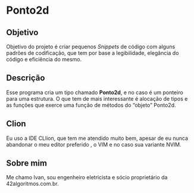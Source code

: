 # Ponto2d

## Objetivo

Objetivo do projeto é criar pequenos *Snippets*  de  código com alguns padrões de codificação,  que tem por base a legibilidade,  elegância do código e eficiência do mesmo.

## Descrição
Esse programa cria um tipo chamado **Ponto2d**,   e no caso é um ponteiro para uma estrutura. O que tem de mais interessante é alocação de tipos e as funções  que exerce uma função de métodos do “objeto” Ponto2d.

## Clion

Eu uso a IDE CLlion,  que tem me atendido muito bem,  apesar de  eu nunca abandonar o meu editor preferido , o VIM e no caso sua variante NVIM.


## Sobre mim

Me chamo Ivan, sou engenheiro eletricista e sócio proprietário da 42algoritmos.com.br.






